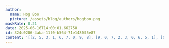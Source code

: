 ```yaml
---
author:
  name: Hog Boo
  picture: /assets/blog/authors/hogboo.png
maskRate: 0.21
date: 2025-06-16T14:00:01.662758
id: 324c0206-4aba-11f0-b564-71e1480f5e87
content: '[[2, 5, 3, 1, 6, 7, 0, 9, 8], [9, 0, 7, 2, 3, 0, 6, 5, 1], [0, 6, 8, 4, 0, 5, 7, 0, 0], [8, 2, 1, 5, 4, 9, 3, 7, 6], [4, 3, 9, 6, 7, 0, 8, 1, 0], [0, 7, 5, 0, 0, 3, 2, 4, 9], [7, 1, 6, 3, 5, 4, 9, 8, 2], [3, 9, 0, 7, 8, 1, 0, 0, 4], [0, 8, 4, 9, 2, 0, 1, 3, 7]]'
---
```

